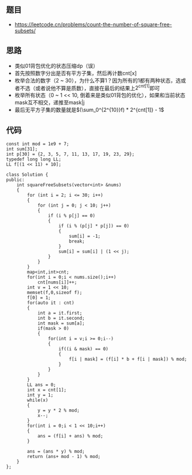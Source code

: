 ## 题目
- https://leetcode.cn/problems/count-the-number-of-square-free-subsets/
## 思路
- 类似01背包优化的状态压缩dp（误）
- 首先按照数字分出是否有平方子集，然后再计数cnt[x]
- 枚举合法的数字（2 ~ 30），为什么不算1？因为所有的1都有两种状态，选或者不选（或者说他不算是质数），直接在最后的结果上$2^{cnt[1]}$即可
- 枚举所有状态（0 ~ 1 << 10, 倒着来是类似01背包的优化），如果和当前状态mask互不相交，递推至mask|j
- 最后无平方子集的数量就是$(\sum_0^{2^{10}}f) * 2^{cnt[1]} - 1$
## 代码
```
const int mod = 1e9 + 7;
int sum[31];
int p[30] = {2, 3, 5, 7, 11, 13, 17, 19, 23, 29};
typedef long long LL;
LL f[(1 << 11) + 10];

class Solution {
public:
    int squareFreeSubsets(vector<int> &nums)
    {
        for (int i = 2; i <= 30; i++) 
        {
            for (int j = 0; j < 10; j++)
            {
                if (i % p[j] == 0)
                {
                    if (i % (p[j] * p[j]) == 0)
                    {
                        sum[i] = -1;
                        break;
                    }
                    sum[i] = sum[i] | (1 << j);
                }
            }
        }
        map<int,int>cnt;
        for(int i = 0;i < nums.size();i++)
            cnt[nums[i]]++;
        int v = 1 << 10;
        memset(f,0,sizeof f);
        f[0] = 1;
        for(auto it : cnt)
        {
            int a = it.first;
            int b = it.second;
            int mask = sum[a];
            if(mask > 0)
            {
                for(int i = v;i >= 0;i--)
                {
                    if((i & mask) == 0)
                    {
                        f[i | mask] = (f[i] * b + f[i | mask]) % mod;
                    }
                }
            }
        }
        LL ans = 0;
        int x = cnt[1];
        int y = 1;
        while(x)
        {
            y = y * 2 % mod;
            x--;
        }
        for(int i = 0;i < 1 << 10;i++)
        {
            ans = (f[i] + ans) % mod;
        }

        ans = (ans * y) % mod;
        return (ans+ mod - 1) % mod;
    }
};

```
